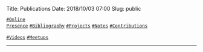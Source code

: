 Title:          Publications
Date:           2018/10/03 07:00
Slug:           public

<code><a href="/public.html#OnlinePresence">\#Online Presence</a></code>
<code><a href="/public.html#Bibliography">\#Bibliography</a></code>
<code><a href="/public.html#Projects">\#Projects</a></code>
<code><a href="/public.html#Notes">\#Notes</a></code>
<code><a href="/public.html#Contributions">\#Contributions</a></code>
<!-- <code><a href="/public.html#Worksheets">\#Worksheets</a></code> --> <!-- TODO -->
<code><a href="/public.html#Videos">\#Videos</a></code>
<code><a href="/public.html#Meetups">\#Meetups</a></code>

<hr />
